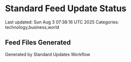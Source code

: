# Standard Feed Update Status
Last updated: Sun Aug  3 07:38:16 UTC 2025
Categories: technology,business,world

## Feed Files Generated

Generated by Standard Updates Workflow
